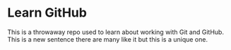 # Learn GitHub
This is a throwaway repo used to learn about working with Git and GitHub.
This is a new sentence there are many like it but this is a unique one.
